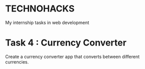 # TECHNOHACKS
My internship tasks in web development

# Task 4 : Currency Converter
Create a currency converter app that converts between different currencies.
